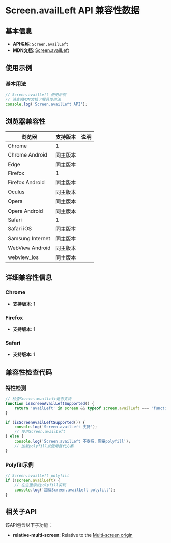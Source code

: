 # Screen.availLeft API 兼容性数据

## 基本信息

- **API名称**: `Screen.availLeft`
- **MDN文档**: [Screen.availLeft](https://developer.mozilla.org/docs/Web/API/ScreenDetailed/availLeft)

## 使用示例

### 基本用法

```javascript
// Screen.availLeft 使用示例
// 请查阅MDN文档了解具体用法
console.log('Screen.availLeft API');
```

## 浏览器兼容性

| 浏览器 | 支持版本 | 说明 |
|--------|----------|------|
| Chrome | 1 |  |
| Chrome Android | 同主版本 |  |
| Edge | 同主版本 |  |
| Firefox | 1 |  |
| Firefox Android | 同主版本 |  |
| Oculus | 同主版本 |  |
| Opera | 同主版本 |  |
| Opera Android | 同主版本 |  |
| Safari | 1 |  |
| Safari iOS | 同主版本 |  |
| Samsung Internet | 同主版本 |  |
| WebView Android | 同主版本 |  |
| webview_ios | 同主版本 |  |

## 详细兼容性信息

### Chrome

- **支持版本**: 1

### Firefox

- **支持版本**: 1

### Safari

- **支持版本**: 1

## 兼容性检查代码

### 特性检测

```javascript
// 检查Screen.availLeft是否支持
function isScreenAvailLeftSupported() {
    return 'availLeft' in screen && typeof screen.availLeft === 'function';
}

if (isScreenAvailLeftSupported()) {
    console.log('Screen.availLeft 支持');
    // 使用Screen.availLeft
} else {
    console.log('Screen.availLeft 不支持，需要polyfill');
    // 加载polyfill或使用替代方案
}
```

### Polyfill示例

```javascript
// Screen.availLeft polyfill
if (!screen.availLeft) {
    // 在这里添加polyfill实现
    console.log('加载Screen.availLeft polyfill');
}
```

## 相关子API

该API包含以下子功能：

- **relative-multi-screen**: Relative to the [Multi-screen origin](https://developer.mozilla.org/docs/Web/API/Window_Management_API/Multi-screen_origin)

